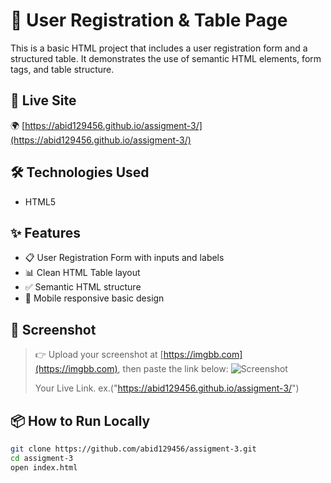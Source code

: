 # 📝 User Registration & Table Page

This is a basic HTML project that includes a user registration form and a structured table. It demonstrates the use of semantic HTML elements, form tags, and table structure.

## 🔗 Live Site
🌍 [https://abid129456.github.io/assigment-3/](https://abid129456.github.io/assigment-3/)

## 🛠 Technologies Used
- HTML5

## ✨ Features
- 📋 User Registration Form with inputs and labels
- 📊 Clean HTML Table layout
- ✅ Semantic HTML structure
- 📱 Mobile responsive basic design

## 📸 Screenshot
> 👉 Upload your screenshot at [https://imgbb.com](https://imgbb.com), then paste the link below:
![Screenshot](https://i.ibb.co/YOUR-SCREENSHOT-LINK/assignment-3.png)
>
> Your Live Link. ex.("https://abid129456.github.io/assigment-3/")

## 📦 How to Run Locally

```bash
git clone https://github.com/abid129456/assigment-3.git
cd assigment-3
open index.html

